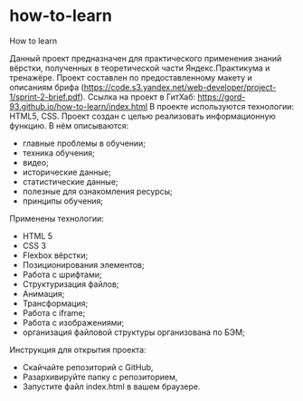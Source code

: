 # how-to-learn
How to learn

Данный проект предназначен для практического применения знаний вёрстки, полученных в теоретической части Яндекс.Практикума и тренажёре.
Проект составлен по предоставленному макету и описаниям брифа (https://code.s3.yandex.net/web-developer/project-1/sprint-2-brief.pdf).
Ссылка на проект в ГитХаб: https://gord-93.github.io/how-to-learn/index.html
В проекте используются технологии: HTML5, CSS.
Проект создан с целью реализовать информационную функцию. 
В нём описываются:
- главные проблемы в обучении;
- техника обучения;
- видео;
- исторические данные;
- статистические данные;
- полезные для ознакомления ресурсы;
- принципы обучения;

Применены технологии:
- HTML 5
- CSS 3
- Flexbox вёрстки;
- Позиционирования элементов;
- Работа с шрифтами;
- Структуризация файлов;
- Анимация;
- Трансформация;
- Работа с iframe;
- Работа с изображениями;
- организация файловой структуры организована по БЭМ;

Инструкция для открытия проекта:
- Скайчайте репозиторий с GitHub,
- Разархивируйте папку с репозиторием,
- Запустите файл index.html в вашем браузере. 
